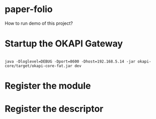 # paper-folio
How to run demo of this project?

# Startup the OKAPI Gateway
<code>
java -Dloglevel=DEBUG -Dport=8600 -Dhost=192.168.5.14 -jar okapi-core/target/okapi-core-fat.jar dev
</code>

# Register the module

# Register the descriptor
